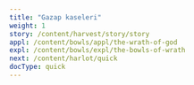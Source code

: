 ```yaml
---
title: "Gazap kaseleri"
weight: 1
story: /content/harvest/story/story
appl: /content/bowls/appl/the-wrath-of-god
expl: /content/bowls/expl/the-bowls-of-wrath
next: /content/harlot/quick
docType: quick
---
```

